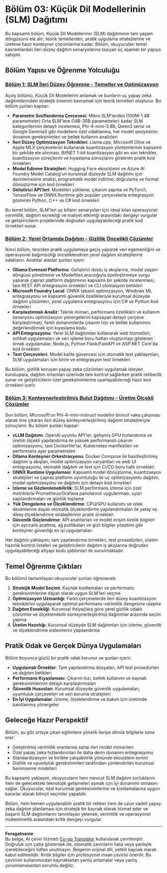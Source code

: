 <!--
CO_OP_TRANSLATOR_METADATA:
{
  "original_hash": "6cf75ae5b01949656a3ad41425c7ffe4",
  "translation_date": "2025-09-17T23:58:10+00:00",
  "source_file": "Module03/README.md",
  "language_code": "tr"
}
-->
# Bölüm 03: Küçük Dil Modellerinin (SLM) Dağıtımı

Bu kapsamlı bölüm, Küçük Dil Modellerinin (SLM) dağıtımının tam yaşam döngüsünü ele alır; teorik temellerden, pratik uygulama stratejilerine ve üretime hazır konteyner çözümlerine kadar. Bölüm, okuyucuları temel kavramlardan ileri düzey dağıtım senaryolarına taşıyan üç aşamalı bir yapıya sahiptir.

## Bölüm Yapısı ve Öğrenme Yolculuğu

### **[Bölüm 1: SLM İleri Düzey Öğrenme - Temeller ve Optimizasyon](./01.SLMAdvancedLearning.md)**
Açılış bölümü, Küçük Dil Modellerini anlamak ve bunların uç yapay zeka dağıtımlarındaki stratejik önemini kavramak için teorik temelleri oluşturur. Bu bölüm şunları kapsar:

- **Parametre Sınıflandırma Çerçevesi**: Mikro SLM'lerden (100M-1.4B parametreler) Orta SLM'lere (14B-30B parametreler) kadar SLM kategorilerinin detaylı incelemesi, Phi-4-mini-3.8B, Qwen3 serisi ve Google Gemma3 gibi modellere özel odaklanma, her model seviyesinin donanım gereksinimleri ve bellek kullanım analizleri
- **İleri Düzey Optimizasyon Teknikleri**: Llama.cpp, Microsoft Olive ve Apple MLX çerçevelerini kullanarak kuantizasyon yöntemlerinin kapsamlı bir şekilde ele alınması, BitNET 1-bit kuantizasyon gibi en son teknikler, kuantizasyon süreçlerini ve kıyaslama sonuçlarını gösteren pratik kod örnekleri
- **Model Edinme Stratejileri**: Hugging Face ekosistemi ve Azure AI Foundry Model Catalog'un kurumsal düzeyde SLM dağıtımı için derinlemesine analizi, programatik model indirme, doğrulama ve format dönüştürme için kod örnekleri
- **Geliştirici API'leri**: Modelleri yükleme, çıkarım yapma ve PyTorch, TensorFlow ve ONNX Runtime gibi popüler çerçevelerle entegrasyon gösteren Python, C++ ve C# kod örnekleri

Bu temel bölüm, SLM'leri uç bilişim senaryoları için ideal kılan operasyonel verimlilik, dağıtım esnekliği ve maliyet etkinliği arasındaki dengeyi vurgular ve geliştiricilerin projelerinde doğrudan uygulayabileceği pratik kod örnekleri sunar.

### **[Bölüm 2: Yerel Ortamda Dağıtım - Gizlilik Öncelikli Çözümler](./02.DeployingSLMinLocalEnv.md)**
İkinci bölüm, teoriden pratik uygulamaya geçiş yaparak veri egemenliğini ve operasyonel bağımsızlığı önceliklendiren yerel dağıtım stratejilerine odaklanır. Anahtar alanlar şunları içerir:

- **Ollama Evrensel Platformu**: Geliştirici dostu iş akışlarına, model yaşam döngüsü yönetimine ve Modelfiles aracılığıyla özelleştirmeye vurgu yaparak çapraz platform dağıtımının kapsamlı bir şekilde incelenmesi, tam REST API entegrasyon örnekleri ve CLI otomasyon betikleri
- **Microsoft Foundry Local**: ONNX tabanlı optimizasyon, Windows ML entegrasyonu ve kapsamlı güvenlik özellikleriyle kurumsal düzeyde dağıtım çözümleri, yerel uygulama entegrasyonu için C# ve Python kod örnekleri
- **Karşılaştırmalı Analiz**: Teknik mimari, performans özellikleri ve kullanım senaryosu optimizasyon yönergelerini kapsayan detaylı çerçeve karşılaştırması, farklı donanımlarda çıkarım hızı ve bellek kullanımını değerlendirmek için kıyaslama kodu
- **API Entegrasyonu**: Yerel SLM dağıtımları kullanarak web hizmetleri, sohbet uygulamaları ve veri işleme boru hatları oluşturmayı gösteren örnek uygulamalar, Node.js, Python Flask/FastAPI ve ASP.NET Core'da kod örnekleri
- **Test Çerçeveleri**: Model kalite güvencesi için otomatik test yaklaşımları, SLM uygulamaları için birim ve entegrasyon test örnekleri

Bu bölüm, gizlilik koruyan yapay zeka çözümleri uygulamak isteyen kuruluşlara, dağıtım ortamları üzerinde tam kontrol sağlarken pratik rehberlik sunar ve geliştiricilerin özel gereksinimlerine uyarlayabileceği hazır kod örnekleri içerir.

### **[Bölüm 3: Konteynerleştirilmiş Bulut Dağıtımı - Üretim Ölçekli Çözümler](./03.DeployingSLMinCloud.md)**
Son bölüm, Microsoft'un Phi-4-mini-instruct modelini birincil vaka çalışması olarak öne çıkaran ileri düzey konteynerleştirilmiş dağıtım stratejileriyle sonuçlanır. Bu bölüm şunları kapsar:

- **vLLM Dağıtımı**: OpenAI uyumlu API'ler, gelişmiş GPU hızlandırma ve üretim ölçekli yapılandırma ile yüksek performanslı çıkarım optimizasyonu, tam Dockerfile'lar, Kubernetes manifestleri ve performans ayar parametreleri
- **Ollama Konteyner Orkestrasyonu**: Docker Compose ile basitleştirilmiş dağıtım iş akışları, model optimizasyon varyantları ve web UI entegrasyonu, otomatik dağıtım ve test için CI/CD boru hattı örnekleri
- **ONNX Runtime Uygulaması**: Kapsamlı model dönüştürme, kuantizasyon stratejileri ve çapraz platform uyumluluğu ile uç optimizasyonlu dağıtım, model optimizasyonu ve dağıtımı için detaylı kod örnekleri
- **İzleme ve Gözlemlenebilirlik**: SLM performans izleme için özel metriklerle Prometheus/Grafana panolarının uygulanması, uyarı yapılandırmaları ve günlük toplama
- **Yük Dengeleme ve Ölçeklendirme**: CPU/GPU kullanımı ve istek desenlerine dayalı otomatik ölçeklendirme yapılandırmaları ile yatay ve dikey ölçeklendirme stratejilerinin pratik örnekleri
- **Güvenlik Güçlendirme**: API anahtarları ve model erişim kimlik bilgileri için ayrıcalık azaltma, ağ politikaları ve gizli bilgiler yönetimi gibi konteyner güvenliği en iyi uygulamaları

Her dağıtım yaklaşımı, tam yapılandırma örnekleri, test prosedürleri, üretim hazırlık kontrol listeleri ve geliştiricilerin dağıtım iş akışlarına doğrudan uygulayabileceği altyapı kodu şablonları ile sunulmaktadır.

## Temel Öğrenme Çıktıları

Bu bölümü tamamlayan okuyucular şunları öğrenecek:

1. **Stratejik Model Seçimi**: Kaynak kısıtlamaları ve performans gereksinimlerine dayalı olarak uygun SLM'leri seçme
2. **Optimizasyon Uzmanlığı**: Farklı çerçevelerde ileri düzey kuantizasyon tekniklerini uygulayarak optimal performans-verimlilik dengesine ulaşma
3. **Dağıtım Esnekliği**: Kurumsal ihtiyaçlara göre yerel gizlilik odaklı çözümler ve ölçeklenebilir konteynerleştirilmiş dağıtımlar arasında seçim yapma
4. **Üretim Hazırlığı**: Kurumsal düzeyde SLM dağıtımları için izleme, güvenlik ve ölçeklendirme sistemlerini yapılandırma

## Pratik Odak ve Gerçek Dünya Uygulamaları

Bölüm boyunca güçlü bir pratik odak korunur ve şunları içerir:

- **Uygulamalı Örnekler**: Tam yapılandırma dosyaları, API test prosedürleri ve dağıtım betikleri
- **Performans Kıyaslaması**: Çıkarım hızı, bellek kullanımı ve kaynak gereksinimlerinin detaylı karşılaştırmaları
- **Güvenlik Hususları**: Kurumsal düzeyde güvenlik uygulamaları, uyumluluk çerçeveleri ve veri koruma stratejileri
- **En İyi Uygulamalar**: İzleme, ölçeklendirme ve bakım için üretimde kanıtlanmış yönergeler

## Geleceğe Hazır Perspektif

Bölüm, şu gibi ortaya çıkan eğilimlere yönelik ileriye dönük bilgilerle sona erer:

- Geliştirilmiş verimlilik oranlarına sahip ileri model mimarileri
- Özel yapay zeka hızlandırıcıları ile daha derin donanım entegrasyonu
- Standardizasyon ve birlikte çalışabilirlik yönünde ekosistem evrimi
- Gizlilik ve uyumluluk gereksinimleri tarafından yönlendirilen kurumsal benimseme modelleri

Bu kapsamlı yaklaşım, okuyucuların hem mevcut SLM dağıtım zorluklarını hem de gelecekteki teknolojik gelişmeleri aşmak için iyi donanımlı olmasını sağlar. Okuyucular, özel kurumsal gereksinimlerine ve kısıtlamalarına uygun kararlar alarak bilinçli seçimler yapabilir.

Bölüm, hem hemen uygulanabilir pratik bir rehber hem de uzun vadeli yapay zeka dağıtım planlaması için stratejik bir kaynak olarak hizmet eder ve başarılı SLM dağıtımlarını tanımlayan yetenek, verimlilik ve operasyonel mükemmellik arasındaki kritik dengeyi vurgular.

---

**Feragatname**:  
Bu belge, AI çeviri hizmeti [Co-op Translator](https://github.com/Azure/co-op-translator) kullanılarak çevrilmiştir. Doğruluk için çaba göstersek de, otomatik çevirilerin hata veya yanlışlık içerebileceğini lütfen unutmayın. Belgenin orijinal dili, yetkili kaynak olarak kabul edilmelidir. Kritik bilgiler için profesyonel insan çevirisi önerilir. Bu çevirinin kullanımından kaynaklanan yanlış anlamalar veya yanlış yorumlamalardan sorumlu değiliz.